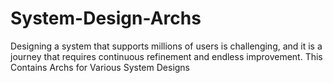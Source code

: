 # System-Design-Archs
Designing a system that supports millions of users is challenging, and it is a journey that requires continuous refinement and endless improvement. This Contains Archs for Various System Designs
